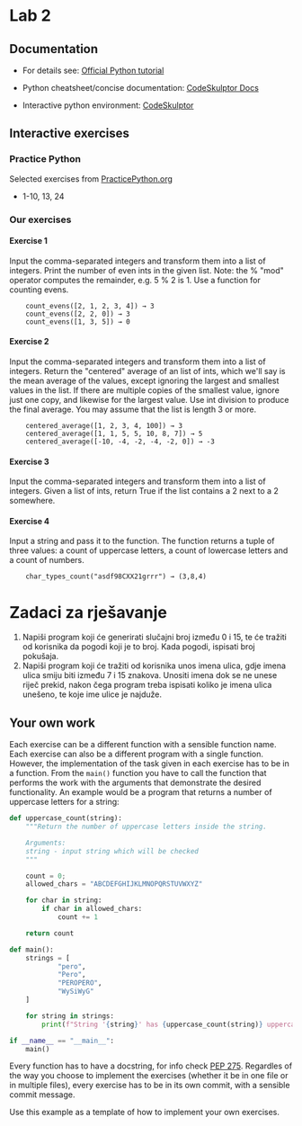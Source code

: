 # Lab 2

## Documentation

- For details see: [Official Python tutorial](https://docs.python.org/3/tutorial/index.html)

- Python cheatsheet/concise documentation: [CodeSkulptor Docs](https://py3.codeskulptor.org/docs.html#tabs-Types)

- Interactive python environment: [CodeSkulptor](https://py3.codeskulptor.org/)

## Interactive exercises

### Practice Python

Selected exercises from [PracticePython.org](https://www.practicepython.org/)

- 1-10, 13, 24

### Our exercises

#### Exercise 1

Input the comma-separated integers and transform them into a list of integers.
Print the number of even ints in the given list. Note: the % "mod" operator computes the remainder, e.g. 5 % 2 is 1.
Use a function for counting evens.

        count_evens([2, 1, 2, 3, 4]) → 3
        count_evens([2, 2, 0]) → 3
        count_evens([1, 3, 5]) → 0


#### Exercise 2

Input the comma-separated integers and transform them into a list of integers.
Return the "centered" average of an list of ints, which we'll say is the mean
average of the values, except ignoring the largest and smallest values in the
list. If there are multiple copies of the smallest value, ignore just one copy,
and likewise for the largest value. Use int division to produce the final
average. You may assume that the list is length 3 or more.

        centered_average([1, 2, 3, 4, 100]) → 3
        centered_average([1, 1, 5, 5, 10, 8, 7]) → 5
        centered_average([-10, -4, -2, -4, -2, 0]) → -3

#### Exercise 3

Input the comma-separated integers and transform them into a list of integers.
Given a list of ints, return True if the list contains a 2 next to a 2 somewhere.

#### Exercise 4

Input a string and pass it to the function. The function returns a tuple of
three values: a count of uppercase letters, a count of lowercase letters and a
count of numbers.

        char_types_count("asdf98CXX21grrr") → (3,8,4) 

# Zadaci za rješavanje

1. Napiši program koji će generirati slučajni broj između 0 i 15, te će tražiti od korisnika da pogodi koji je to broj. Kada pogodi, ispisati broj pokušaja.
2. Napiši program koji će tražiti od korisnika unos imena ulica, gdje imena ulica smiju biti između 7 i 15 znakova. Unositi imena dok se ne unese riječ prekid, nakon čega program treba ispisati koliko je imena ulica unešeno, te koje ime ulice je najduže.


## Your own work

Each exercise can be a different function with a sensible function name. Each
exercise can also be a different program with a single function. However, the
implementation of the task given in each exercise has to be in a function. From
the `main()` function you have to call the function that performs the work with
the arguments that demonstrate the desired functionality. An example would be a
program that returns a number of uppercase letters for a string:

```python
def uppercase_count(string):
    """Return the number of uppercase letters inside the string.

    Arguments:
    string - input string which will be checked
    """

    count = 0;
    allowed_chars = "ABCDEFGHIJKLMNOPQRSTUVWXYZ"

    for char in string:
        if char in allowed_chars:
            count += 1

    return count

def main():
    strings = [
            "pero", 
            "Pero",
            "PEROPERO",
            "WySiWyG"
    ]   

    for string in strings:
        print(f"String '{string}' has {uppercase_count(string)} uppercase letters")

if __name__ == "__main__":
    main()
```

Every function has to have a docstring, for info check [PEP 275](https://www.python.org/dev/peps/pep-0257/).
Regardles of the way you choose to implement the exercises (whether it be in
one file or in multiple files), every exercise has to be in its own commit,
with a sensible commit message.

Use this example as a template of how to implement your own exercises.

